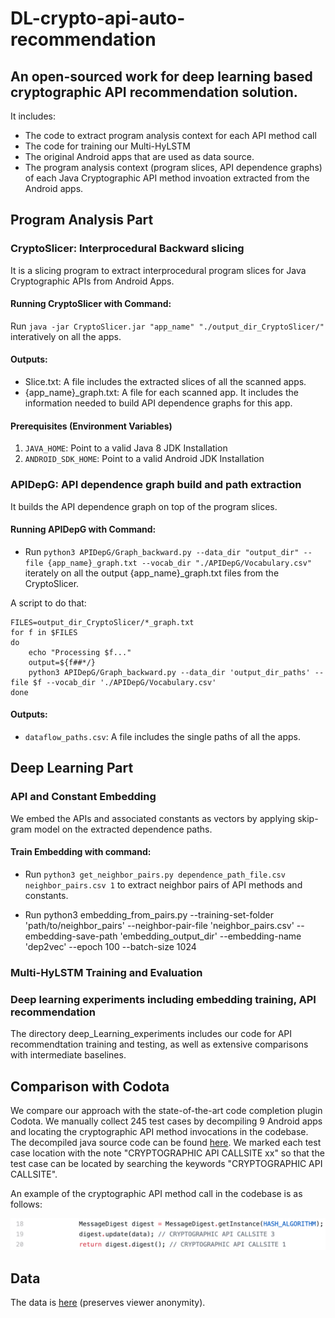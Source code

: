 # DL-crypto-api-auto-recommendation
## An open-sourced work for deep learning based cryptographic API recommendation solution.
It includes:
* The code to extract program analysis context for each API method call
* The code for training our Multi-HyLSTM
* The original Android apps that are used as data source.
* The program analysis context (program slices, API dependence graphs) of each Java Cryptographic API method invoation extracted from the Android apps. 

## Program Analysis Part

### CryptoSlicer: Interprocedural Backward slicing
It is a slicing program to extract interprocedural program slices for Java Cryptographic APIs from Android Apps.
#### Running CryptoSlicer with Command:
Run `java -jar CryptoSlicer.jar "app_name" "./output_dir_CryptoSlicer/"`
interatively on all the apps. 

#### Outputs:
* Slice.txt: A file includes the extracted slices of all the scanned apps.
* {app_name}_graph.txt: A file for each scanned app. It includes the information needed to build API dependence graphs for this app. 

#### Prerequisites (Environment Variables)
1. `JAVA_HOME`: Point to a valid Java 8 JDK Installation
2. `ANDROID_SDK_HOME`: Point to a valid Android JDK Installation




### APIDepG: API dependence graph build and path extraction
It builds the API dependence graph on top of the program slices. 
#### Running APIDepG with Command:
* Run 
`python3 APIDepG/Graph_backward.py --data_dir "output_dir" --file {app_name}_graph.txt --vocab_dir "./APIDepG/Vocabulary.csv"`
iterately on all the output {app_name}_graph.txt files from the CryptoSlicer.

A script to do that:

    FILES=output_dir_CryptoSlicer/*_graph.txt
    for f in $FILES
    do
        echo "Processing $f..."
        output=${f##*/}
        python3 APIDepG/Graph_backward.py --data_dir 'output_dir_paths' --file $f --vocab_dir './APIDepG/Vocabulary.csv'
    done

#### Outputs:
* `dataflow_paths.csv`: A file includes the single paths of all the apps.

## Deep Learning Part
### API and Constant Embedding
We embed the APIs and associated constants as vectors by applying skip-gram model on the extracted dependence paths.
#### Train Embedding with command:

* Run `python3 get_neighbor_pairs.py dependence_path_file.csv neighbor_pairs.csv 1` to extract neighbor pairs of API methods and constants.

* Run 
    python3 embedding_from_pairs.py --training-set-folder 'path/to/neighbor_pairs' 
        --neighbor-pair-file 'neighbor_pairs.csv' 
        --embedding-save-path 'embedding_output_dir' 
        --embedding-name 'dep2vec' 
        --epoch 100 
        --batch-size 1024

### Multi-HyLSTM Training and Evaluation

### Deep learning experiments including embedding training, API recommendation
The directory deep_Learning_experiments includes our code for API recommendtation training and testing, as well as extensive comparisons with intermediate baselines.  

## Comparison with Codota
We compare our approach with the state-of-the-art code completion plugin Codota. We manually collect 245 test cases by decompiling 9 Android apps and locating the cryptographic API method invocations in the codebase. The decompiled java source code can be found [here](https://github.com/Anya92929/DL-crypto-api-auto-recommendation/tree/main/Comparison_with_Codota). We marked each test case location with the note "CRYPTOGRAPHIC API CALLSITE xx" so that the test case can be located by searching the keywords "CRYPTOGRAPHIC API CALLSITE". 

An example of the cryptographic API method call in the codebase is as follows:

<img src="Comparison_with_Codota/testcase_example.png" alt="example" width="600"/>

## Data
The data is [here](https://drive.google.com/drive/folders/1fc3A3ORcVJUDcPsH2jVHadpgTkbTs8nt?usp=sharing) (preserves viewer anonymity).
